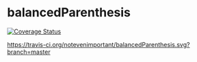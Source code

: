 # balancedParenthesis

[![Coverage Status](https://coveralls.io/repos/github/notevenimportant/balancedParenthesis/badge.svg)](https://coveralls.io/github/notevenimportant/balancedParenthesis)

https://travis-ci.org/notevenimportant/balancedParenthesis.svg?branch=master
